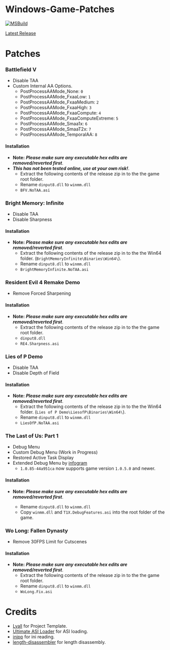 # Windows-Game-Patches

[![MSBuild](https://github.com/illusion0001/Windows-Game-Patches/actions/workflows/msbuild.yml/badge.svg?branch=main)](https://github.com/illusion0001/Windows-Game-Patches/actions/workflows/msbuild.yml)

[Latest Release](/../../../../illusion0001/Windows-Game-Patches/releases/latest)

# Patches

### **Battlefield V**
  - Disable TAA
  - Custom Internal AA Options.
    - PostProcessAAMode_None: `0`
    - PostProcessAAMode_FxaaLow: `1`
    - PostProcessAAMode_FxaaMedium: `2`
    - PostProcessAAMode_FxaaHigh: `3`
    - PostProcessAAMode_FxaaCompute: `4`
    - PostProcessAAMode_FxaaComputeExtreme: `5`
    - PostProcessAAMode_Smaa1x: `6`
    - PostProcessAAMode_SmaaT2x: `7`
    - PostProcessAAMode_TemporalAA: `8`

#### Installation
- **Note:** ***Please make sure any executable hex edits are removed/reverted first***.
- ***This has not been tested online, use at your own risk!***.
  - Extract the following contents of the release zip in to the the game root folder.
  - Rename `dinput8.dll` to `winmm.dll`
  - `BFV.NoTAA.asi`

### **Bright Memory: Infinite**
  - Disable TAA
  - Disable Sharpness

#### Installation

- **Note:** ***Please make sure any executable hex edits are removed/reverted first***.
  - Extract the following contents of the release zip in to the the Win64 folder. (`BrightMemoryInfinite\Binaries\Win64\`).
  - Rename `dinput8.dll` to `winmm.dll`
  - `BrightMemoryInfinite.NoTAA.asi`

### **Resident Evil 4 Remake Demo**
  - Remove Forced Sharpening

#### Installation
- **Note:** ***Please make sure any executable hex edits are removed/reverted first***.
  - Extract the following contents of the release zip in to the the game root folder.
  - `dinput8.dll`
  - `RE4.Sharpness.asi`

### **Lies of P Demo**
  - Disable TAA
  - Disable Depth of Field

#### Installation

- **Note:** ***Please make sure any executable hex edits are removed/reverted first***.
  - Extract the following contents of the release zip in to the the Win64 folder. (`Lies of P Demo\LiesofP\Binaries\Win64\`).
  - Rename `dinput8.dll` to `winmm.dll`
  - `LiesOfP.NoTAA.asi`

 ### **The Last of Us: Part 1**
  - Debug Menu
  - Custom Debug Menu (Work in Progress)
  - Restored Active Task Display
  - Extended Debug Menu by [infogram](https://web.archive.org/web/20230413143249/https://cs.rin.ru/forum/viewtopic.php?p=2806625)
    - `1.0.85-44a951ca` now supports game version `1.0.5.0` and newer.

#### Installation

- **Note:** ***Please make sure any executable hex edits are removed/reverted first***.

  - Rename `dinput8.dll` to `winmm.dll`
  - Copy `winmm.dll` and `T1X.DebugFeatures.asi` into the root folder of the game.

### **Wo Long: Fallen Dynasty**
  - Remove 30FPS Limit for Cutscenes
#### Installation
- **Note:** ***Please make sure any executable hex edits are removed/reverted first***.
  - Extract the following contents of the release zip in to the the game root folder.
  - Rename `dinput8.dll` to `winmm.dll`
  - `WoLong.Fix.asi`

# Credits
- [Lyall](https://github.com/Lyall) for Project Template.
- [Ultimate ASI Loader](https://github.com/ThirteenAG/Ultimate-ASI-Loader) for ASI loading.
- [inipp](https://github.com/mcmtroffaes/inipp) for ini reading.
- [length-disassembler](https://github.com/Nomade040/length-disassembler) for length disassembly.

